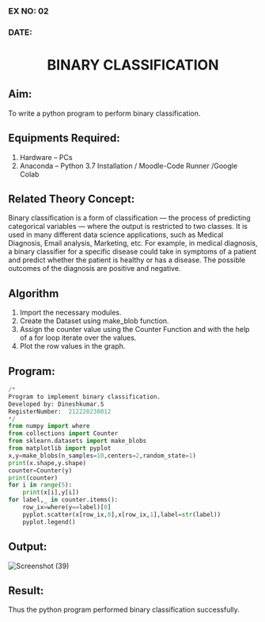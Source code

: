 ### EX NO: 02
### DATE:
# <p align="center">BINARY CLASSIFICATION</p>
## Aim:
To write a python program to perform binary classification.

## Equipments Required:
1. Hardware – PCs
2. Anaconda – Python 3.7 Installation / Moodle-Code Runner /Google Colab

## Related Theory Concept:
Binary classification is a form of classification — the process of predicting categorical variables — where the output is restricted to two classes. It is used in many different data science applications, such as Medical Diagnosis, Email analysis, Marketing, etc. For example, in medical diagnosis, a binary classifier for a specific disease could take in symptoms of a patient and predict whether the patient is healthy or has a disease. The possible outcomes of the diagnosis are positive and negative.

## Algorithm
1. Import the necessary modules.
2. Create the Dataset using make_blob function.
3. Assign the counter value using the Counter Function and with the help of a for loop iterate over the values.
4. Plot the row values in the graph.

## Program:
```python
/*
Program to implement binary classification.
Developed by: Dineshkumar.S
RegisterNumber:  212220230012
*/
from numpy import where
from collections import Counter
from sklearn.datasets import make_blobs
from matplotlib import pyplot
x,y=make_blobs(n_samples=10,centers=2,random_state=1)
print(x.shape,y.shape)
counter=Counter(y)
print(counter)
for i in range(5):
    print(x[i],y[i])
for label,_ in counter.items():
    row_ix=where(y==label)[0]
    pyplot.scatter(x[row_ix,0],x[row_ix,1],label=str(label))
    pyplot.legend()
```

## Output:
![Screenshot (39)](https://user-images.githubusercontent.com/75234807/165560360-00c5ffca-7116-4d7e-b258-45d6362804f5.png)

## Result:
Thus the python program performed binary classification successfully.
